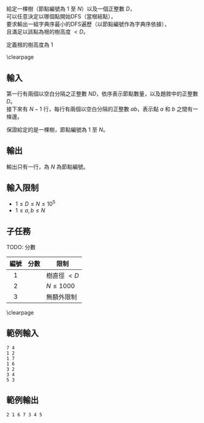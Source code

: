 #

給定一棵樹（節點編號為 $1$ 至 $N$）以及一個正整數 $D$，  
可以任意決定以哪個點開始DFS（當根結點），  
要求輸出一組字典序最小的DFS遍歷（以節點編號作為字典序依據），  
且滿足以該點為根的樹高度 $< D$。

定義根的樹高度為 $1$

\clearpage

## 輸入

第一行有兩個以空白分隔之正整數 $N D$，依序表示節點數量，以及題敘中的正整數 $D$。  
接下來有 $N - 1$ 行，每行有兩個以空白分隔的正整數 $a b$，表示點 $a$ 和 $b$ 之間有一條邊。  

保證給定的是一棵樹，節點編號為 $1$ 至 $N$。

## 輸出

輸出只有一行，為 $N$ 為節點編號。  

## 輸入限制

 - $1 \leq D \leq N \leq 10^{5}$
 - $1 \leq a, b \leq N$

## 子任務

TODO: 分數

| 編號 | 分數 | 限制          |
| :--: | ---: | ------------- |
|  1   |      | 樹直徑 $< D$  |
|  2   |      | $N \leq 1000$ |
|  3   |      | 無額外限制    |

\clearpage

## 範例輸入

```
7 4
1 2
1 7
1 6
3 2
3 4
5 3
```

## 範例輸出

```
2 1 6 7 3 4 5
```